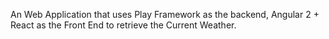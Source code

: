 An Web Application that uses Play Framework as the backend, Angular 2 + React as the Front End to retrieve the Current Weather.
